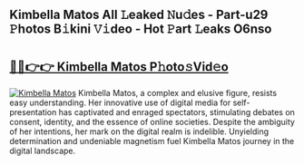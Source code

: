 ## Kimbella Matos All 𝙻eaked 𝙽u𝚍es - Part-u29 𝙿hotos B𝚒kini 𝚅𝚒deo - Hot 𝙿art 𝙻eaks O6nso

# <h2><a href="http://ld1qdd.urlbe.top/?page=Kimbella+Matos">🔗🔗👉👉 Kimbella Matos P𝚑oto𝚜Vid𝚎o</a></h2>

[![Kimbella Matos](https://i.imgur.com/eBuTRDB.gif)](http://ld1qdd.urlbe.top/?page=Kimbella+Matos)
Kimbella Matos, a complex and elusive figure, resists easy understanding. Her innovative use of digital media for self-presentation has captivated and enraged spectators, stimulating debates on consent, identity, and the essence of online societies. Despite the ambiguity of her intentions, her mark on the digital realm is indelible. Unyielding determination and undeniable magnetism fuel Kimbella Matos journey in the digital landscape.
